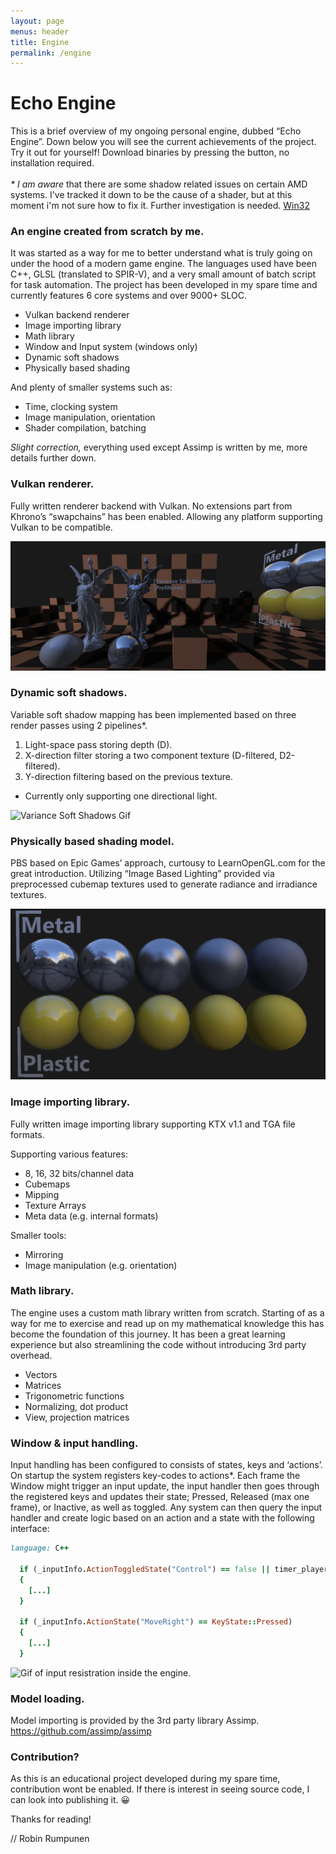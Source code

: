 ```yaml
---
layout: page
menus: header
title: Engine
permalink: /engine
---
```


# Echo Engine
This is a brief overview of my ongoing personal engine, dubbed “Echo Engine”.
Down below you will see the current achievements of the project.
Try it out for yourself! Download binaries by pressing the button, no installation required.
<br>
<br>
<i> * I am aware </i> that there are some shadow related issues on certain AMD systems. I've tracked it down to be the cause of a shader, but at this moment i'm not sure how to fix it. Further investigation is needed.
<a class="robinBtn robinBtnDwnload" href="/assets/download/engine/EchoEngine_v0_33.zip" download> Win32 </a>



### An engine created from scratch by me.
It was started as a way for me to better understand what is truly going on
under the hood of a modern game engine. The languages used have been C++, GLSL (translated to SPIR-V), and a very small amount of batch script for task automation.
The project has been developed in my spare time and currently features 6 core systems and over 9000+ SLOC.
  * Vulkan backend renderer 
  * Image importing library
  * Math library 
  * Window and Input system (windows only)
  * Dynamic soft shadows
  * Physically based shading

And plenty of smaller systems such as:

  * Time, clocking system
  * Image manipulation, orientation
  * Shader compilation, batching

<i>Slight correction, </i>everything used except Assimp is written by me, more details further down.

### Vulkan renderer.
Fully written renderer backend with Vulkan.
No extensions part from Khrono’s “swapchains” has been enabled.
Allowing any platform supporting Vulkan to be compatible.

<img class="img-fluid" src="/assets/img/engine/FullRender.PNG" alt="Screenshot of the renderer">

### Dynamic soft shadows.
Variable soft shadow mapping has been implemented based on three render passes using 2 pipelines*.
1. Light-space pass storing depth (D).
2. X-direction filter storing a two component texture (D-filtered, D2-filtered).
3. Y-direction filtering based on the previous texture.
  * Currently only supporting one directional light.

<img class="img-fluid" src="/assets/img/engine/EngineSoftShadows.gif" alt="Variance Soft Shadows Gif">

### Physically based shading model.
PBS based on Epic Games’ approach, curtousy to LearnOpenGL.com for the great introduction.
Utilizing “Image Based Lighting” provided via preprocessed cubemap textures used to generate
radiance and irradiance textures.

<img class="img-fluid" src="/assets/img/engine/PBS_Model.PNG" alt="Physically based shading model">

### Image importing library.
Fully written image importing library supporting KTX v1.1 and TGA file formats.

Supporting various features:
  * 8, 16, 32 bits/channel data
  * Cubemaps
  * Mipping
  * Texture Arrays
  * Meta data (e.g. internal formats)

Smaller tools:
  * Mirroring
  * Image manipulation (e.g. orientation)

### Math library.
The engine uses a custom math library written from scratch.
Starting of as a way for me to exercise and read up on my mathematical knowledge
this has become the foundation of this journey. It has been a great learning
experience but also streamlining the code without introducing 3rd party overhead.
  * Vectors
  * Matrices
  * Trigonometric functions
  * Normalizing, dot product
  * View, projection matrices

### Window & input handling. 
Input handling has been configured to consists of states, keys and ‘actions’.
On startup the system registers key-codes to actions*.
Each frame the Window might trigger an input update, the input handler then
goes through the registered keys and updates their state;
Pressed, Released (max one frame), or Inactive, as well as toggled.
Any system can then query the input handler and create logic based on an action
and a state with the following interface:

```ruby
language: C++

  if (_inputInfo.ActionToggledState("Control") == false || timer_playerCinema_lerp.GetPercentage() < 1.0f)
  {
    [...]
  }

  if (_inputInfo.ActionState("MoveRight") == KeyState::Pressed)
  {
    [...]
  }
```

<img class="img-fluid" src="/assets/img/engine/EngineInput.gif" alt="Gif of input resistration inside the engine.">

### Model loading.
Model importing is provided by the 3rd party library Assimp.
<a href="https://github.com/assimp/assimp">https://github.com/assimp/assimp</a>

### Contribution?
As this is an educational project developed during my spare time, contribution wont be enabled.
If there is interest in seeing source code, I can look into publishing it. 😀

Thanks for reading!

// Robin Rumpunen